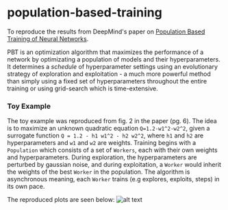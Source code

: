# population-based-training

To reproduce the results from DeepMind's paper on [Population Based Training of Neural Networks](https://arxiv.org/pdf/1711.09846.pdf).

PBT is an optimization algorithm that maximizes the performance of a network by optimizating a population of models and their hyperparameters. It determines a *schedule* of hyperparameter settings using an evolutionary strategy of exploration and exploitation - a much more powerful method than simply using a fixed set of hyperparameters throughout the entire training or using grid-search which is time-extensive. 

### Toy Example
The toy example was reproduced from fig. 2 in the paper (pg. 6). The idea is to maximize an unknown quadratic equation `Q=1.2-w1^2-w2^2`, given a surrogate function `Q = 1.2 - h1 w1^2 - h2 w2^2`, where `h1` and `h2` are hyperparameters and `w1` and `w2` are weights. Training begins with a `Population` which consists of a set of `Workers`, each with their own weights and hyperparameters. 
During exploration, the hyperparameters are perturbed by gaussian noise, and during exploitation, a `Worker` would inherit the weights of the best `Worker` in the population. The algorithm is asynchronous meaning, each `Worker` trains (e.g explores, exploits, steps) in its own pace.

The reproduced plots are seen below:
![alt text](https://github.com/angusfung/population-based-training/blob/master/plots.png)
